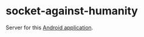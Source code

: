 # socket-against-humanity

Server for this [Android application](https://github.com/acadet/droid-against-humanity).
